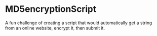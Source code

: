 # MD5encryptionScript
A fun challenge of creating a script that would automatically get a string from an online website, encrypt it, then submit it.
